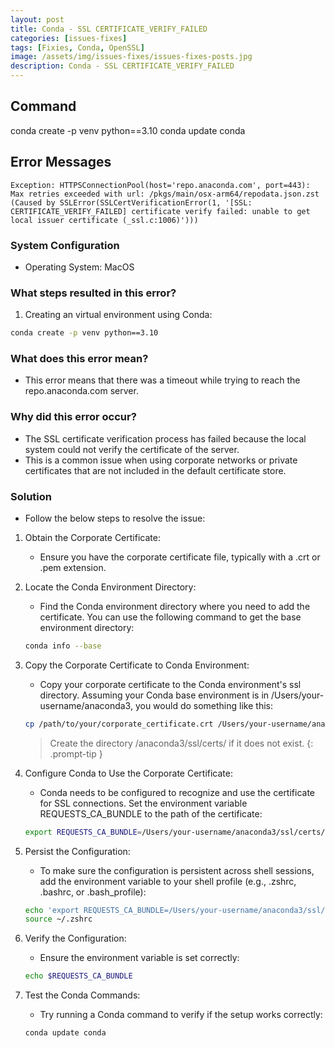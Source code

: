 ```yaml
---
layout: post
title: Conda - SSL CERTIFICATE_VERIFY_FAILED
categories: [issues-fixes]
tags: [Fixies, Conda, OpenSSL]
image: /assets/img/issues-fixes/issues-fixes-posts.jpg
description: Conda - SSL CERTIFICATE_VERIFY_FAILED
---
```


## Command

conda create -p venv python==3.10
conda update conda

## Error Messages

```
Exception: HTTPSConnectionPool(host='repo.anaconda.com', port=443): Max retries exceeded with url: /pkgs/main/osx-arm64/repodata.json.zst (Caused by SSLError(SSLCertVerificationError(1, '[SSL: CERTIFICATE_VERIFY_FAILED] certificate verify failed: unable to get local issuer certificate (_ssl.c:1006)')))
```

### System Configuration

- Operating System: MacOS

### What steps resulted in this error?

1. Creating an virtual environment using Conda:

```bash
conda create -p venv python==3.10
```

### What does this error mean?

- This error means that there was a timeout while trying to reach the repo.anaconda.com server.

### Why did this error occur?

- The SSL certificate verification process has failed because the local system could not verify the certificate of the server.
- This is a common issue when using corporate networks or private certificates that are not included in the default certificate store.

### Solution

- Follow the below steps to resolve the issue:

1. Obtain the Corporate Certificate:
    - Ensure you have the corporate certificate file, typically with a .crt or .pem extension.

2. Locate the Conda Environment Directory:
    - Find the Conda environment directory where you need to add the certificate. You can use the following command to get the base environment directory:

    ```sh
    conda info --base
    ```

3. Copy the Corporate Certificate to Conda Environment:
    - Copy your corporate certificate to the Conda environment's ssl directory. Assuming your Conda base environment is in /Users/your-username/anaconda3, you would do something like this:

    ```sh
    cp /path/to/your/corporate_certificate.crt /Users/your-username/anaconda3/ssl/certs/
    ```

    > Create the directory /anaconda3/ssl/certs/ if it does not exist.
    {: .prompt-tip }

4. Configure Conda to Use the Corporate Certificate:

    - Conda needs to be configured to recognize and use the certificate for SSL connections. Set the environment variable REQUESTS_CA_BUNDLE to the path of the certificate:

    ```sh
    export REQUESTS_CA_BUNDLE=/Users/your-username/anaconda3/ssl/certs/corporate_certificate.crt
    ```

5. Persist the Configuration:

    - To make sure the configuration is persistent across shell sessions, add the environment variable to your shell profile (e.g., .zshrc, .bashrc, or .bash_profile):

    ```sh
    echo 'export REQUESTS_CA_BUNDLE=/Users/your-username/anaconda3/ssl/certs/corporate_certificate.crt' >> ~/.zshrc
    source ~/.zshrc
    ```

6. Verify the Configuration:

    - Ensure the environment variable is set correctly:

    ```sh
    echo $REQUESTS_CA_BUNDLE
    ```

7. Test the Conda Commands:
    - Try running a Conda command to verify if the setup works correctly:

    ```sh
    conda update conda
    ```
